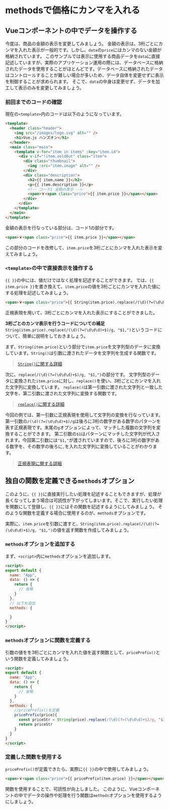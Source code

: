 # methodsで価格にカンマを入れる

## Vueコンポーネントの中でデータを操作する
今度は、商品の金額の表示を変更してみましょう。
金額の表示は、3桁ごとにカンマを入れた表示が一般的です。しかし、`data`の`price`にはカンマのない金額が格納されています。
このサンプルでは表示に使用する商品データを`data`に直接記述していますが、実際のアプリケーション運用の際には、データベースに格納されたデータを使用することがほとんどです。データベースに格納されたデータはコントロールすることが難しい場合が多いため、データ自体を変更せずに表示を制御することが求められます。
そこで、`data`の中身は変更せず、データを加工して表示のみを変更してみましょう。

### 前回までのコードの確認
現在の`<template>`内のコードは以下のようになっています。

```html
<template>
  <header class="header">
    <img src="/images/logo.svg" alt="" />
    <h1>Vue.js ハンズオン</h1>
  </header>
  <main class="main">
    <template v-for="item in items" :key="item.id">
      <div v-if="!item.soldOut" class="item">
        <div class="thumbnail">
          <img :src="item.image" alt="" />
        </div>
        <div class="description">
          <h2>{{ item.name }}</h2>
          <p>{{ item.description }}</p>
          <!-- コード1 金額の表示 -->
          <span>￥<span class="price">{{ item.price }}</span></span>
        </div>
      </div>
    </template>
  </main>
</template>
```

金額の表示を行なっている部分は、コード1の部分です。

```html
<span>￥<span class="price">{{ item.price }}</span></span>
```

この部分のコードを改修して、`item.price`を3桁ごとにカンマを入れた表示を変えてみましょう。

### `<template>`の中で直接表示を操作する

`{{ }}`の中には、値だけではなく処理を記述することができます。
では、`{{ item.price }}`を書き換えて、`item.price`の値を3桁ごとにカンマを入れた値にする処理を記述してみましょう。

```html
<span>￥<span class="price">{{ String(item.price).replace(/(\d)(?=(\d\d\d)+$)/g, "$1,") }}</span></span>
```

正規表現を用いて、3桁ごとにカンマを入れた表示にすることができました。

**3桁ごとのカンマ表示を行うコードについての補足**
`String(item.price).replace(/(\d)(?=(\d\d\d)+$)/g, "$1,")`というコードについて、簡単に説明をしておきましょう。

まず、`String(item.price)`という部分で`item.price`を文字列型のデータに変換しています。`String()`は引数に渡されたデータを文字列を生成する関数です。

> [`String()`に関する詳細](https://developer.mozilla.org/ja/docs/Web/JavaScript/Reference/Global_Objects/String/String)

次に、`replace(/(\d)(?=(\d\d\d)+$)/g, "$1,")`の部分です。
文字列型のデータに変換された`item.price`に対し、`replace()`を使い、3桁ごとにカンマを入れた文字列に変換しています。
`replace()`は第一引数に渡された文字列と一致した文字を、第二引数に渡された文字列に変換する関数です。

> [`replace()`に関する詳細](https://developer.mozilla.org/ja/docs/Web/JavaScript/Reference/Global_Objects/String/replace)

今回の例では、第一引数に正規表現を使用して文字列の変換を行なっています。
第一引数の`/(\d)(?=(\d\d\d)+$)/g`は後ろに3桁の数字がある数字のパターンを表す正規表現です。末尾の`g`オプションによって、マッチした複数の文字列を変換することができます。
第二引数の`$1`はパターンにマッチした文字列が代入されます。今回第二引数には`"$1,"`が渡されていますので、後ろに3桁の数字がある数字を、その数字の後ろに`,`を入れた文字列に変換していることがわかります。

> [正規表現に関する詳細](https://developer.mozilla.org/ja/docs/Web/JavaScript/Guide/Regular_Expressions)

## 独自の関数を定義できる`methods`オプション

このように、`{{ }}`に直接実行したい処理を記述することもできますが、処理が長くなってしまう場合は可読性が下がってしまいます。そこで、実行したい処理を関数にして登録し、`{{ }}`にはその関数を記述するようにしてみましょう。
そのような関数を定義する場合に使用するのが、`methods`オプションです。

実際に、`item.price`を引数に渡すと、`String(item.price).replace(/(\d)(?=(\d\d\d)+$)/g, "$1,")`の値を返す関数を作成してみましょう。

### `methods`オプションを追加する
まず、`<script>`内に`methods`オプションを追加します。

```html
<script>
export default {
  name: "App",
  data: () => {
    return {
      // 省略
    }
  },
  // 以下を追加
  methods: {

  }
}
</script>
```

### `methods`オプションに関数を定義する
引数の値をを3桁ごとにカンマを入れた値を返す関数として、`pricePrefix()`という関数を定義してみましょう。

```html
<script>
export default {
  name: "App",
  data: () => {
    return {
      // 省略
    }
  },
  methods: {
    //pricePrefix()を定義
    pricePrefix(price){
      const priceStr = String(price).replace(/(\d)(?=(\d\d\d)+$)/g, "$1,")
      return priceStr
    }
  }
}
</script>
```

### 定義した関数を使用する
`pricePrefix()`が定義できたら、実際に`{{ }}`の中で使用してみましょう。

```html
<span>￥<span class="price">{{ pricePrefix(item.price) }}</span></span>
```

関数を使用することで、可読性が向上しました。
このように、Vueコンポーネントの中でデータの操作や処理を行う関数は`methods`オプションを使用するようにしましょう。
